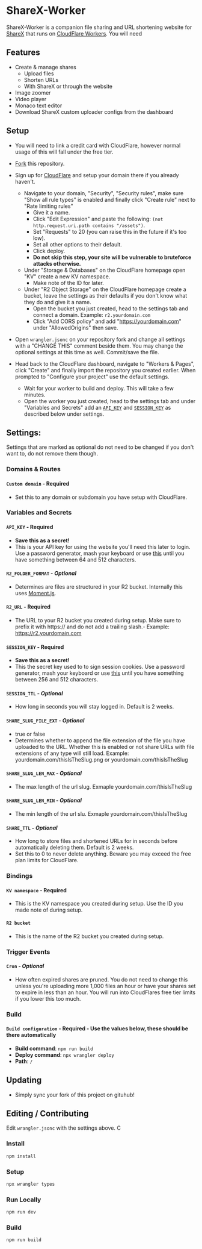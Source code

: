 # ShareX-Worker
ShareX-Worker is a companion file sharing and URL shortening website for [ShareX](https://getsharex.com/) that runs on [CloudFlare Workers](https://www.cloudflare.com/developer-platform/products/workers/). You will need



## Features
- Create & manage shares
	- Upload files
	- Shorten URLs
	- With ShareX or through the website
- Image zoomer
- Video player
- Monaco text editor
- Download ShareX custom uploader configs from the dashboard

## Setup
- You will need to link a credit card with CloudFlare, however normal usage of this will fall under the free tier.
- [Fork](https://github.com/aStonePenguin/ShareX-Worker/fork) this repository.
- Sign up for [CloudFlare](https://www.cloudflare.com/) and setup your domain there if you already haven't.
	- Navigate to your domain, "Security", "Security rules", make sure "Show all rule types" is enabled and finally click "Create rule" next to "Rate limiting rules"
		- Give it a name.
		- Click "Edit Expression" and paste the following: `(not http.request.uri.path contains "/assets")`.
		- Set "Requests" to 20 (you can raise this in the future if it's too low).
		- Set all other options to their default.
		- Click deploy.
		- **Do not skip this step, your site will be vulnerable to bruteforce attacks otherwise.**
	- Under "Storage & Databases" on the CloudFlare homepage open "KV" create a new KV namespace.
		- Make note of the ID for later.
	- Under "R2 Object Storage" on the CloudFlare homepage create a bucket, leave the settings as their defaults if you don't know what they do and give it a name.
		- Open the bucket you just created, head to the settings tab and connect a domain. Example: `r2.yourdomain.com`
		- Click "Add CORS policy" and add "https://yourdomain.com" under "AllowedOrigins" then save.

- Open `wrangler.jsonc` on your repository fork and change all settings with a "CHANGE THIS" comment beside them. You may change the optional settings at this time as well. Commit/save the file.
- Head back to the CloudFlare dashboard, navigate to "Workers & Pages", click "Create" and finally import the repository you created earlier. When prompted to "Configure your project" use the default settings.
	- Wait for your worker to build and deploy. This will take a few minutes.
	- Open the worker you just created, head to the settings tab and under "Variables and Secrets" add an [`API_KEY`](https://github.com/aStonePenguin/ShareX-Worker/blob/master/README.md#api_key---required) and [`SESSION_KEY`](https://github.com/aStonePenguin/ShareX-Worker/blob/master/README.md#session_key---required) as described below under settings.


## Settings:
Settings that are marked as optional do not need to be changed if you don't want to, do not remove them though.

### Domains & Routes

#### `Custom domain` - **Required**
- Set this to any domain or subdomain you have setup with CloudFlare.


### Variables and Secrets

#### `API_KEY` - **Required**
- **Save this as a secret!**
- This is your API key for using the website you'll need this later to login. Use a password generator, mash your keyboard or use [this](https://generate-random.org/api-key-generator?count=2&length=256&type=mixed-numbers) until you have something between 64 and 512 characters.


#### `R2_FOLDER_FORMAT` - ***Optional***
- Determines are files are structured in your R2 bucket. Internally this uses [Moment.js](https://momentjs.com/).

#### `R2_URL` - **Required**
- The URL to your R2 bucket you created during setup. Make sure to prefix it with https:// and do not add a trailing slash.- Example: https://r2.yourdomain.com

#### `SESSION_KEY` - **Required**
- **Save this as a secret!**
- This the secret key used to to sign session cookies. Use a password generator, mash your keyboard or use [this](https://generate-random.org/api-key-generator?count=2&length=256&type=mixed-numbers) until you have something between 256 and 512 characters.

#### `SESSION_TTL` - ***Optional***
- How long in seconds you will stay logged in. Default is 2 weeks.

#### `SHARE_SLUG_FILE_EXT` - ***Optional***
- true or false
- Determines whether to append the file extension of the file you have uploaded to the URL. Whether this is enabled or not share URLs with file extensions of any type will still load. Example: yourdomain.com/thisIsTheSlug.png or yourdomain.com/thisIsTheSlug

#### `SHARE_SLUG_LEN_MAX` - ***Optional***
- The max length of the url slug. Exmaple yourdomain.com/thisIsTheSlug

#### `SHARE_SLUG_LEN_MIN` - ***Optional***
- The min length of the url slu. Exmaple yourdomain.com/thisIsTheSlug

#### `SHARE_TTL` - ***Optional***
- How long to store files and shortened URLs for in seconds before automatically deleting them. Default is 2 weeks.
- Set this to 0 to never delete anything. Beware you may exceed the free plan limits for CloudFlare.


### Bindings

#### `KV namespace` - **Required**
- This is the KV namespace you created during setup. Use the ID you made note of during setup.

#### `R2 bucket`
- This is the name of the R2 bucket you created during setup.


### Trigger Events

#### `Cron` - ***Optional***
- How often expired shares are pruned. You do not need to change this unless you're uploading more 1,000 files an hour or have your shares set to expire in less than an hour. You will run into CloudFlares free tier limits if you lower this too much.


### Build
#### `Build configuration` - **Required - Use the values below, these should be there automatically**
- **Build command**: `npm run build`
- **Deploy command**: `npx wrangler deploy`
- **Path**: `/`


## Updating
- Simply sync your fork of this project on gituhub!


## Editing / Contributing
Edit `wrangler.jsonc` with the settings above.
C

### Install
```sh
npm install
```
### Setup
```sh
npx wrangler types
```
### Run Locally
```sh
npm run dev
```
### Build
```sh
npm run build
```